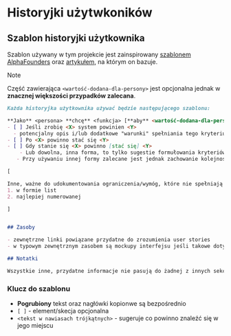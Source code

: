 # Historyjki użytwkoników

## Szablon historyjki użytkownika

Szablon używany w tym projekcie jest zainspirowany [szablonem AlphaFounders](https://github.com/AlphaFounders/style-guide/blob/master/agile-user-story.md) oraz [artykułem](https://www.mountaingoatsoftware.com/blog/why-the-three-part-user-story-template-works-so-well), na którym on bazuje.

> [!NOTE]
> Część zawierająca `<wartość-dodana-dla-persony>` jest opcjonalna jednak w **znacznej większości przypadków zalecana**.

```markdown
Każda historyjka użytkownika używać będzie następującego szablonu:

**Jako** <persona> **chcę** <funkcja> [**aby** <wartość-dodana-dla-persony>].
- [ ] Jeśli zrobię <X> system powinien <Y>
  - potencjalny opis i/lub dodatkowe "warunki" spełniania tego kryterium
- [ ] Po <X> powinno stać się <Y>
- [ ] Gdy stanie się <X> powinno [stać się] <Y>
    - Lub dowolna, inna forma, to tylko sugestie formułowania kryteriów akceptacyjnych muszą one jednak być **szczegółowe** i **jednoznacznie potwierdzalne**. To czy kryterium akceptacyjne jest spełnione, **nie powinno być sprawą dyskusyjną**.
   - Przy używaniu innej formy zalecane jest jednak zachowanie kolejności `[...] <X> [...] <Y>` gdzie **`X` jest warunkiem/sytuacją akcją użytkownika** a **`Y` reakcją/zachowaniem systemu**.

[

Inne, ważne do udokumentowania ograniczenia/wymóg, które nie spełniają warunków kryterium akceptacyjnego:
1. w formie list
2. najlepiej numerowanej

]


## Zasoby

- zewnętrzne linki powiązane przydatne do zrozumienia user stories
- w typowym zewnętrznym zasobem są mockupy interfejsu jeśli takowe dotyczą danej historyjki

## Notatki

Wszystkie inne, przydatne informacje nie pasują do żadnej z innych sekcji.
```


### Klucz do szablonu

- **Pogrubiony** tekst oraz nagłówki kopionwe są bezpośrednio
- `[ ]` - element/skecja opcjonalna
- `<tekst w nawiasach trójkątnych>` - sugeruje co powinno znaleźć się w jego miejscu

